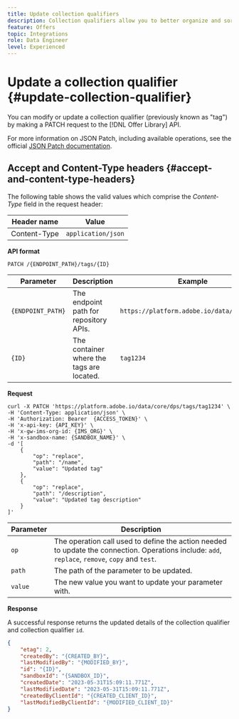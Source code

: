 ```yaml
---
title: Update collection qualifiers
description: Collection qualifiers allow you to better organize and sort through your offers.
feature: Offers
topic: Integrations
role: Data Engineer
level: Experienced
---
```


# Update a collection qualifier {#update-collection-qualifier}

You can modify or update a collection qualifier (previously known as "tag") by making a PATCH request to the [!DNL Offer Library] API.

For more information on JSON Patch, including available operations, see the official [JSON Patch documentation](https://jsonpatch.com/).

## Accept and Content-Type headers {#accept-and-content-type-headers}

The following table shows the valid values which comprise the *Content-Type* field in the request header:

| Header name | Value |
| ----------- | ----- |
| Content-Type | `application/json` |

**API format**

```http
PATCH /{ENDPOINT_PATH}/tags/{ID}
```

| Parameter | Description | Example |
| --------- | ----------- | ------- |
| `{ENDPOINT_PATH}` | The endpoint path for repository APIs. | `https://platform.adobe.io/data/core/dps/` |
| `{ID}` | The container where the tags are located. | `tag1234` |

**Request**

```shell
curl -X PATCH 'https://platform.adobe.io/data/core/dps/tags/tag1234' \
-H 'Content-Type: application/json' \
-H 'Authorization: Bearer  {ACCESS_TOKEN}' \
-H 'x-api-key: {API_KEY}' \
-H 'x-gw-ims-org-id: {IMS_ORG}' \
-H 'x-sandbox-name: {SANDBOX_NAME}' \
-d '[
    {
        "op": "replace",
        "path": "/name",
        "value": "Updated tag"
    },
    {
        "op": "replace",
        "path": "/description",
        "value": "Updated tag description"
    }
]'
```

| Parameter | Description |
| --------- | ----------- |
| `op` | The operation call used to define the action needed to update the connection. Operations include: `add`, `replace`, `remove`, `copy` and `test`. |
| `path` | The path of the parameter to be updated. |
| `value` | The new value you want to update your parameter with. |

**Response**

A successful response returns the updated details of the collection qualifier and collection qualifier `id`.

```json
{
    "etag": 2,
    "createdBy": "{CREATED_BY}",
    "lastModifiedBy": "{MODIFIED_BY}",
    "id": "{ID}",
    "sandboxId": "{SANDBOX_ID}",
    "createdDate": "2023-05-31T15:09:11.771Z",
    "lastModifiedDate": "2023-05-31T15:09:11.771Z",
    "createdByClientId": "{CREATED_CLIENT_ID}",
    "lastModifiedByClientId": "{MODIFIED_CLIENT_ID}"
}
```
